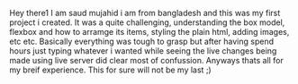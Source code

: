 Hey there1 I am saud mujahid i am from bangladesh and this was my first project i created. It was a quite challenging, understanding the box model, flexbox and how to arramge its items, styling the plain html, adding images, etc etc. Basically everything was tough to grasp but after having spend hours just typing whatever i wanted while seeing the live changes being made using live server  did clear most of confussion. 
Anyways thats all for my breif experience. This for sure will not be my last ;)
